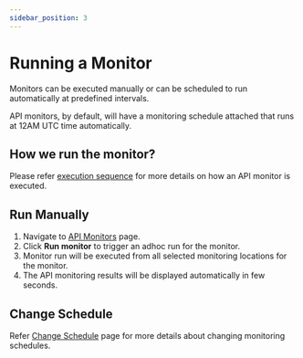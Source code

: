 ```yaml
---
sidebar_position: 3
---
```


# Running a Monitor

Monitors can be executed manually or can be scheduled to run automatically at predefined intervals.

API monitors, by default, will have a monitoring schedule attached that runs at 12AM UTC time automatically.

## How we run the monitor?
Please refer [execution sequence](execution-sequence) for more details on how an API monitor is executed.

## Run Manually

1. Navigate to [API Monitors](https://app.devraven.io/app/apiMonitors) page.
2. Click **Run monitor** to trigger an adhoc run for the monitor.
3. Monitor run will be executed from all selected monitoring locations for the monitor.
4. The API monitoring results will be displayed automatically in few seconds.

## Change Schedule

Refer [Change Schedule](/docs/monitor-configuration/change-schedule) page for more details about changing monitoring schedules.